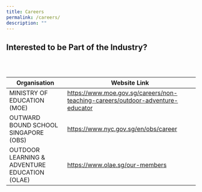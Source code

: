 ```yaml
---
title: Careers
permalink: /careers/
description: ""
---
```

## Interested to be Part of the Industry?
<p> 


	
	
<br>		
<br>
	
| Organisation | Website Link |
| -------- | -------- |
| MINISTRY OF EDUCATION (MOE) | https://www.moe.gov.sg/careers/non-teaching-careers/outdoor-adventure-educator | 
|OUTWARD BOUND SCHOOL SINGAPORE (OBS) | https://www.nyc.gov.sg/en/obs/career |
| OUTDOOR LEARNING &amp; ADVENTURE EDUCATION (OLAE) | https://www.olae.sg/our-members | </p>